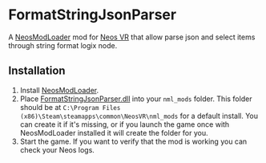 # FormatStringJsonParser

A [NeosModLoader](https://github.com/zkxs/NeosModLoader) mod for [Neos VR](https://neos.com/) that allow parse json and select items through string format logix node.

## Installation
1. Install [NeosModLoader](https://github.com/zkxs/NeosModLoader).
2. Place [FormatStringJsonParser.dll](https://github.com/maksim789456/FormatStringJsonParser/releases/latest/download/FormatStringJsonParser.dll) into your `nml_mods` folder. This folder should be at `C:\Program Files (x86)\Steam\steamapps\common\NeosVR\nml_mods` for a default install. You can create it if it's missing, or if you launch the game once with NeosModLoader installed it will create the folder for you.
3. Start the game. If you want to verify that the mod is working you can check your Neos logs.